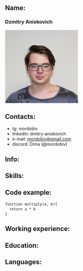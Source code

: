 ## Name:
### Dzmitry Aniskovich 
![me](./ava.jpeg)

## Contacts:
* tg: mordobiv
* linkedin: dmitry-aniskovich
* e-mail: mordobiv@gmail.com
* discord: Dima (@mordobiv)

## Info:
###

## Skills:
###

## Code example:
```
function multiply(a, b){
  return a * b
}
```

## Working experience:
### 

## Education:
###

## Languages:
###